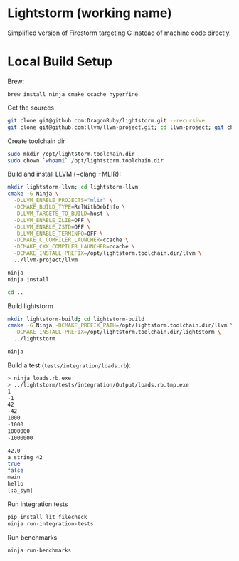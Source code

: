 # Lightstorm (working name)

Simplified version of Firestorm targeting C instead of machine code directly.

# Local Build Setup

Brew:
```
brew install ninja cmake ccache hyperfine
```

Get the sources

```bash
git clone git@github.com:DragonRuby/lightstorm.git --recursive
git clone git@github.com:llvm/llvm-project.git; cd llvm-project; git checkout 256200732111afd03bb7437564f3a3d77c0ec3f5
```

Create toolchain dir

```bash
sudo mkdir /opt/lightstorm.toolchain.dir
sudo chown `whoami` /opt/lightstorm.toolchain.dir
```

Build and install LLVM (+clang +MLIR):

```bash
mkdir lightstorm-llvm; cd lightstorm-llvm
cmake -G Ninja \
  -DLLVM_ENABLE_PROJECTS="mlir" \
  -DCMAKE_BUILD_TYPE=RelWithDebInfo \
  -DLLVM_TARGETS_TO_BUILD=host \
  -DLLVM_ENABLE_ZLIB=OFF \
  -DLLVM_ENABLE_ZSTD=OFF \
  -DLLVM_ENABLE_TERMINFO=OFF \
  -DCMAKE_C_COMPILER_LAUNCHER=ccache \
  -DCMAKE_CXX_COMPILER_LAUNCHER=ccache \
  -DCMAKE_INSTALL_PREFIX=/opt/lightstorm.toolchain.dir/llvm \
  ../llvm-project/llvm

ninja
ninja install

cd ..
```

Build lightstorm

```bash
mkdir lightstorm-build; cd lightstorm-build
cmake -G Ninja -DCMAKE_PREFIX_PATH=/opt/lightstorm.toolchain.dir/llvm \
  -DCMAKE_INSTALL_PREFIX=/opt/lightstorm.toolchain.dir/lightstorm \
  ../lightstorm

ninja
```

Build a test (`tests/integration/loads.rb`):

```bash
> ninja loads.rb.exe
> ../lightstorm/tests/integration/Output/loads.rb.tmp.exe
1
-1
42
-42
1000
-1000
1000000
-1000000

42.0
a string 42
true
false
main
hello
[:a_sym]
```

Run integration tests

```bash
pip install lit filecheck
ninja run-integration-tests
```

Run benchmarks

```bash
ninja run-benchmarks
```
